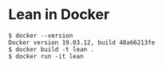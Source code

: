 # Lean in Docker

```
$ docker --version
Docker version 19.03.12, build 48a66213fe
$ docker build -t lean .
$ docker run -it lean
```
